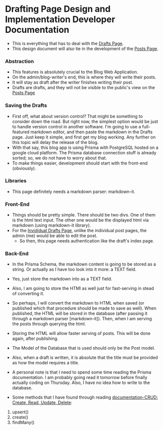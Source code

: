 # Drafting Page Design and Implementation Developer Documentation
- This is everything that has to deal with the [Drafts Page](/pages/drafts/index.js).
- This design document will also tie in the development of the [Posts Page](/pages/posts/index.js).

### Abstraction
- This features is absolutely crucial to the Blog Web Application.
- On the admin/blog-writer's end, this is where they will write their posts.
- It will stay as draft after the writer finishes writing their post.
- Drafts are drafts, and they will not be visible to the public's view on the [Posts Page](/pages/posts/index.js)

### Saving the Drafts
- First off, what about version control? That might be something to consider down the road. But right now, the simplest option would be just to handle version control in another software. I'm going to use a full-featured markdown editor, and then paste the markdown in the Drafts page. Just keep it simple, and first get my blog working. Any further on this topic will delay the release of the blog.
- With that say, this blog app is using Prisma with PostgreSQL hosted on a google cloud platform. The Prisma database connection stuff is already sorted; so, we do not have to worry about that.
- To make things easier, development should start with the front-end (obviously).

### Libraries
- This page definitely needs a markdown parser: markdown-it.

### Front-End
- Things should be pretty simple. There should be two divs. One of them is the html text input. The other one would be the displayed html via markdown (using markdown-it library).
- For the [Invididual Drafts Page](/pages/drafts/"[id].js"), unlike the individual post pages, the admin (me) would be able to edit the post.
  - So then, this page needs authentication like the draft's index page.

### Back-End
- In the Prisma Schema, the markdown content is going to be stored as a string. Or actually as I have too look into it more: a TEXT field.
- Yes, just store the markdown into as a TEXT field.
- Also, I am going to store the HTMl as well just for fast-serving in stead of converting it.
- So perhaps, I will convert the markdown to HTML when saved (or published which that procedure should be made to save as well). When published, the HTML will be stored in the database (after passing it through a markdown parser [markdown-it]). Then, when I am serving the posts through querying the html.
- Storing the HTML will allow faster serving of posts. This will be done again, after publishing.
- The Model of the Database that is used should only be the Post model.

- Also, when a draft is written, it is absolute that the title must be provided as how the model requires a title.
- A personal note is that I need to spend some time reading the Prisma documentation. I am probably going read it tomorrow before finally actually coding on Thursday. Also, I have no idea how to write to the database.

- Some methods that I have found through reading [documentation-CRUD: Create, Read, Update, Delete](https://www.prisma.io/docs/concepts/components/prisma-client/crud):
1. upsert()
2. create()
3. findMany()
